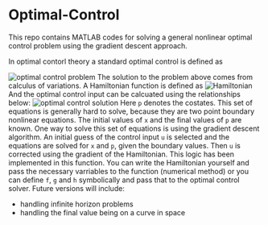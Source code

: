# Optimal-Control
This repo contains MATLAB codes for solving a general nonlinear optimal control problem using the gradient descent approach.

In optimal contorl theory a standard optimal control is defined as

![optimal control problem](https://quicklatex.com/cache3/4b/ql_f0a92f6c2743c22d543188b723fcfd4b_l3.png)
The solution to the problem above comes from calculus of variations. A Hamiltonian function is defined as
![Hamiltonian](https://quicklatex.com/cache3/dc/ql_b68dd567e3dc907186ed3255194ff0dc_l3.png)
And the optimal control input can be calcuated using the relationships below:
![optimal control solution](https://quicklatex.com/cache3/58/ql_86439e83486d7be8d7d7b1925d61d758_l3.png)
Here `p` denotes the costates. This set of equations is generally hard to solve, because they are two point boundary nonlinear equations. The initial values of `x` and the final values of `p` are known.
One way to solve this set of equations is using the gradient descent algorithm. An initial guess of the control input `u` is selected and the equations are solved for `x` and `p`, given the boundary values. Then `u` is corrected using the gradient of the Hamiltonian. 
This logic has been implemented in this function. 
You can write the Hamiltonian yourself and pass the necessary varriables to the function (numerical method) or you can define `f`, `g` and `h` symbolically and pass that to the optimal control solver.
Future versions will include:
- handling infinite horizon problems
- handling the final value being on a curve in space 

